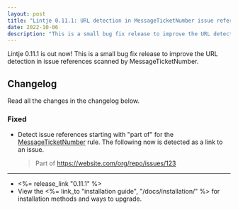 ```yaml
---
layout: post
title: "Lintje 0.11.1: URL detection in MessageTicketNumber issue references"
date: 2022-10-06
description: "This is a small bug fix release to improve the URL detection in issue references scanned by MessageTicketNumber."
---
```


Lintje 0.11.1 is out now! This is a small bug fix release to improve the URL detection in issue references scanned by MessageTicketNumber.

## Changelog

Read all the changes in the changelog below.

### Fixed

- Detect issue references starting with "part of" for the [MessageTicketNumber]
  rule. The following now is detected as a link to an issue.

  > Part of https://website.com/org/repo/issues/123

---

- <%= release_link "0.11.1" %>
- View the <%= link_to "installation guide", "/docs/installation/" %> for installation methods and ways to upgrade.

[MessageTicketNumber]: /docs/rules/commit-message/#messageticketnumber
